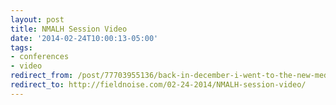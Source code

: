 ```yaml
---
layout: post 
title: NMALH Session Video 
date: '2014-02-24T10:00:13-05:00' 
tags: 
- conferences 
- video 
redirect_from: /post/77703955136/back-in-december-i-went-to-the-new-media-in/
redirect_to: http://fieldnoise.com/02-24-2014/NMALH-session-video/
---
```


